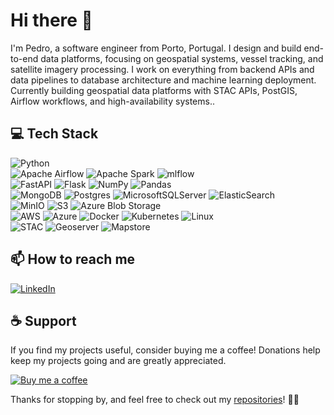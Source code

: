 # Hi there 👋

I'm Pedro, a software engineer from Porto, Portugal. I design and build end-to-end data platforms, focusing on geospatial systems, vessel tracking, and satellite imagery processing. I work on everything from backend APIs and data pipelines to database architecture and machine learning deployment. Currently building geospatial data platforms with STAC APIs, PostGIS, Airflow workflows, and high-availability systems..

## 💻 Tech Stack
![Python](https://img.shields.io/badge/python-3670A0?style=for-the-badge&logo=python&logoColor=ffdd54) <br>
![Apache Airflow](https://img.shields.io/badge/Apache%20Airflow-017CEE?style=for-the-badge&logo=Apache%20Airflow&logoColor=white)
![Apache Spark](https://img.shields.io/badge/Apache%20Spark-FDEE21?style=for-the-badge&logo=apachespark&logoColor=black)
![mlflow](https://img.shields.io/badge/mlflow-%23d9ead3.svg?style=for-the-badge&logo=numpy&logoColor=blue) <br>
![FastAPI](https://img.shields.io/badge/FastAPI-005571?style=for-the-badge&logo=fastapi)
![Flask](https://img.shields.io/badge/flask-%23000.svg?style=for-the-badge&logo=flask&logoColor=white)
![NumPy](https://img.shields.io/badge/numpy-%23013243.svg?style=for-the-badge&logo=numpy&logoColor=white)
![Pandas](https://img.shields.io/badge/pandas-%23150458.svg?style=for-the-badge&logo=pandas&logoColor=white) <br>
![MongoDB](https://img.shields.io/badge/MongoDB-%234ea94b.svg?style=for-the-badge&logo=mongodb&logoColor=white)
![Postgres](https://img.shields.io/badge/postgres-%23316192.svg?style=for-the-badge&logo=postgresql&logoColor=white)
![MicrosoftSQLServer](https://img.shields.io/badge/MS%20SQL-CC2927?style=for-the-badge&logo=microsoft%20sql%20server&logoColor=white)
![ElasticSearch](https://img.shields.io/badge/-ElasticSearch-005571?style=for-the-badge&logo=elasticsearch) <br>
![MinIO](https://img.shields.io/badge/MinIO-7B9FE5?style=for-the-badge&logo=minio&logoColor=white)
![S3](https://img.shields.io/badge/Amazon%20S3-569A31?style=for-the-badge&logo=amazon-s3&logoColor=white)
![Azure Blob Storage](https://img.shields.io/badge/Azure%20Blob%20Storage-0078D4?style=for-the-badge&logo=microsoftazure&logoColor=white) <br>
![AWS](https://img.shields.io/badge/AWS-%23FF9900.svg?style=for-the-badge&logo=amazon-aws&logoColor=white)
![Azure](https://img.shields.io/badge/azure-%230072C6.svg?style=for-the-badge&logo=microsoftazure&logoColor=white)
![Docker](https://img.shields.io/badge/docker-%230db7ed.svg?style=for-the-badge&logo=docker&logoColor=white)
![Kubernetes](https://img.shields.io/badge/kubernetes-%23326ce5.svg?style=for-the-badge&logo=kubernetes&logoColor=white)
![Linux](https://img.shields.io/badge/Linux-FCC624?style=for-the-badge&logo=linux&logoColor=black) <br>
![STAC](https://img.shields.io/badge/STAC-%23007C92.svg?style=for-the-badge&logo=spatial&logoColor=white)
![Geoserver](https://img.shields.io/badge/Geoserver-3B8CBA?style=for-the-badge&logo=geoserver&logoColor=white)
![Mapstore](https://img.shields.io/badge/Mapstore-FF6F00?style=for-the-badge&logo=mapstore&logoColor=white)

## 📫 How to reach me

[![LinkedIn](https://img.shields.io/badge/LinkedIn-%230077B5.svg?logo=linkedin&logoColor=white)](https://linkedin.com/in/pedrofernandespt) 

## ☕ Support

If you find my projects useful, consider buying me a coffee! Donations help keep my projects going and are greatly appreciated.

[![Buy me a coffee](https://img.shields.io/badge/-Buy%20me%20a%20coffee-orange?logo=buy-me-a-coffee&logoColor=white&style=for-the-badge)](https://www.buymeacoffee.com/pedro_cf)


Thanks for stopping by, and feel free to check out my [repositories](https://github.com/pedro-cf?tab=repositories)! 👨‍💻

